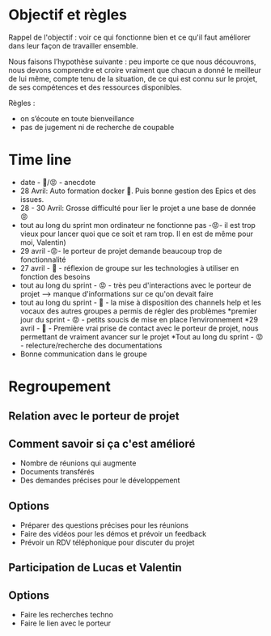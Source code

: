 # Objectif et règles

Rappel de l'objectif : voir ce qui fonctionne bien et ce qu'il faut améliorer dans leur façon de travailler ensemble.

Nous faisons l’hypothèse suivante : peu importe ce que nous découvrons, nous devons comprendre et croire vraiment que chacun a donné le meilleur de lui même, compte tenu de la situation, de ce qui est connu sur le projet, de ses compétences et des ressources disponibles.

Règles :

* on s’écoute en toute bienveillance
* pas de jugement ni de recherche de coupable

# Time line
* date - 🙂/😡 - anecdote
* 28 Avril: Auto formation docker 🙂. Puis bonne gestion des Epics et des issues.
* 28 - 30 Avril: Grosse difficulté pour lier le projet a une base de donnée 😡
* tout au long du sprint mon ordinateur ne fonctionne pas -😡- il est trop vieux pour lancer quoi que ce soit et ram trop. Il en est de même pour moi, Valentin)
* 29 avril -😡- le porteur de projet demande beaucoup trop de fonctionnalité
* 27 avril - 🙂 - réflexion de groupe sur les technologies à utiliser en fonction des besoins
* tout au long du sprint - 😡 - très peu d'interactions avec le porteur de projet --> manque d'informations sur ce qu'on devait faire
* tout au long du sprint - 🙂 - la mise à disposition des channels help et les vocaux des autres groupes a permis de régler des problèmes 
*premier jour du sprint - 😡 - petits soucis de mise en place l’environnement
*29 avril -  🙂 - Première vrai prise de contact avec le porteur de projet, nous permettant de vraiment avancer sur le projet
*Tout au long du sprint - 😡 - relecture/recherche des documentations
* Bonne communication dans le groupe

# Regroupement

## Relation avec le porteur de projet

## Comment savoir si ça c'est amélioré
* Nombre de réunions qui augmente
* Documents transférés
* Des demandes précises pour le développement

## Options
* Préparer des questions précises pour les réunions
* Faire des vidéos pour les démos et prévoir un feedback
* Prévoir un RDV téléphonique pour discuter du projet

## Participation de Lucas et Valentin

## Options
* Faire les recherches techno
* Faire le lien avec le porteur
